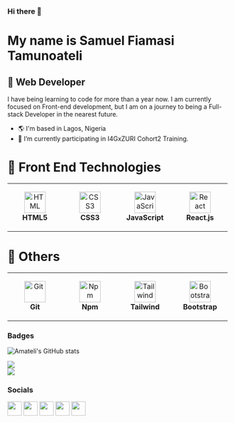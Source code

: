 ### Hi there 👋

# My name is Samuel Fiamasi Tamunoateli

## 🚀 Web Developer
I have being learning to code for more than a year now. I am currently focused on Front-end development, but I am on a journey to being a Full-stack Developer in the nearest future.

- 🌎 I'm based in Lagos, Nigeria
- 🔭 I’m currently participating in I4GxZURI Cohort2 Training.

# 🔧 Front End Technologies

<table>
  <tr>
    <td align="center" height="108" width="108">
      <img
        src="https://cdn.jsdelivr.net/gh/devicons/devicon/icons/html5/html5-plain.svg"
        width="48"
        height="48"
        alt="HTML"
      />
      <br /><strong>HTML5</strong>
    </td>
    <td align="center" height="108" width="108">
      <img
        src="https://cdn.jsdelivr.net/gh/devicons/devicon/icons/css3/css3-plain.svg"
        width="48"
        height="48"
        alt="CSS3"
      />
      <br /><strong>CSS3</strong>
    </td>
    <td align="center" height="108" width="108">
      <img
        src="https://cdn.jsdelivr.net/gh/devicons/devicon/icons/javascript/javascript-plain.svg"
        width="48"
        height="48"
        alt="JavaScript"
      />
      <br /><strong>JavaScript</strong>
      </td>
    <td align="center" height="108" width="108">
      <img
        src="https://cdn.jsdelivr.net/gh/devicons/devicon/icons/react/react-original.svg"
        width="48"
        height="48"
        alt="React"
      />
      <br /><strong>React.js</strong>
      </td>
  </tr>
</table>

# 🔧 Others
<table>
  <tr>
   <td align="center" height="108" width="108">
      <img
        src="https://cdn.jsdelivr.net/gh/devicons/devicon/icons/git/git-original.svg"
        width="48"
        height="48"
        alt="Git"
      />
      <br /><strong>Git</strong>
    </td>
    <td align="center" height="108" width="108">
      <img
        src="https://cdn.jsdelivr.net/gh/devicons/devicon/icons/npm/npm-original-wordmark.svg"
        width="48"
        height="48"
        alt="Npm"
      />
      <br /><strong>Npm</strong>
    </td>
     <td align="center" height="108" width="108">
      <img
        src="https://tailwindcss.com/_next/static/media/tailwindcss-mark.79614a5f61617ba49a0891494521226b.svg"
        width="48"
        height="48"
        alt="Tailwind"
      />
      <br /><strong>Tailwind</strong>
    </td>
      <td align="center" height="108" width="108">
      <img
        src="https://cdn.jsdelivr.net/gh/devicons/devicon/icons/bootstrap/bootstrap-original.svg"
        width="48"
        height="48"
        alt="Bootstrap"
      />
      <br /><strong>Bootstrap</strong>
    </td>
  </tr>
</table>

### Badges

![Amateli's GitHub stats](https://github-readme-stats.vercel.app/api?username=amateli&show_icons=true&theme=transparent)

<img src="https://github-readme-stats.vercel.app/api/?username=amateli&count_private=true&theme=transparent&showicons=true">
<br>
<img src="https://github-readme-stats.vercel.app/api/top-langs/?username=amateli&langs_count=5&theme=transparent">

### Socials  

<p align="left"> 
  <a href="https://web.facebook.com/profile.php?id=100010850041657" target="_blank" rel="noreferrer"><img src="https://raw.githubusercontent.com/danielcranney/readme-generator/main/public/icons/socials/facebook.svg" width="32" height="32" /></a> 
  <a href="https://www.linkedin.com/in/samuel-tamunoateli-91a949187/" target="_blank" rel="noreferrer"><img src="https://raw.githubusercontent.com/danielcranney/readme-generator/main/public/icons/socials/linkedin.svg" width="32" height="32" /></a> 
  <a href="https://twitter.com/SamuleAteli" target="_blank" rel="noreferrer"><img  src="https://raw.githubusercontent.com/danielcranney/readme-generator/main/public/icons/socials/twitter.svg" width="32" height="32" /></a>
  <a href="https://codepen.io/samueltamunoateli" target="blank"><img src="https://raw.githubusercontent.com/rahuldkjain/github-profile-readme-generator/master/src/images/icons/Social/codepen.svg" height="32" width="32" /></a>
  <a href="https://replit.com/@amateli" target="blank"><img src="https://seeklogo.com/images/R/replit-icon-logo-A666709FE9-seeklogo.com.png" height="32" width="32"/></a>
</p>
